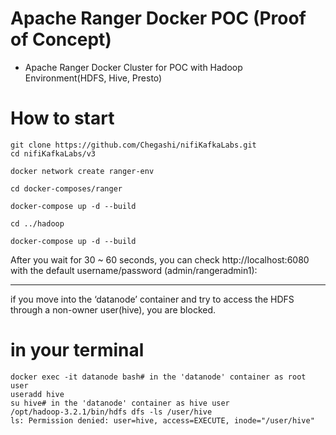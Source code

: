 # Apache Ranger Docker POC (Proof of Concept)
- Apache Ranger Docker Cluster for POC with Hadoop Environment(HDFS, Hive, Presto)

# How to start

```
git clone https://github.com/Chegashi/nifiKafkaLabs.git
cd nifiKafkaLabs/v3
```

```
docker network create ranger-env
```

```
cd docker-composes/ranger
```

```
docker-compose up -d --build
```

```
cd ../hadoop
```

```
docker-compose up -d --build
```

After you wait for 30 ~ 60 seconds, you can check http://localhost:6080 with the default username/password (admin/rangeradmin1):



_____________________________
if you move into the ‘datanode’ container and try to access the HDFS through a non-owner user(hive), you are blocked.

# in your terminal
```
docker exec -it datanode bash# in the 'datanode' container as root user
useradd hive
su hive# in the 'datanode' container as hive user
/opt/hadoop-3.2.1/bin/hdfs dfs -ls /user/hive
ls: Permission denied: user=hive, access=EXECUTE, inode="/user/hive"
```